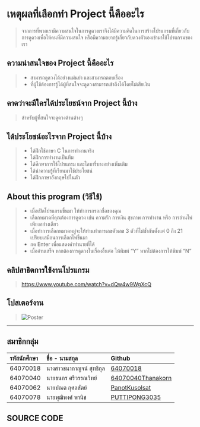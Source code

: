 # **เหตุผลที่เลือกทำ Project นี้คืออะไร**
> จากการที่พวกเรามีความสนใจในการดูดวงเราจึงได้มีความคิดในการสร้างโปรแกรมที่เกี่ยวกับการดูดวงเพื่อให้คนที่มีความสนใจ หรือมีความอยากรู้เกี่ยวกับดวงตัวเองเข้ามาใช้โปรแกรมของเรา


## **ความน่าสนใจของ Project นี้คืออะไร**
> * สามารถดูดวงได้อย่างแม่นยำ และสามารถตอบเรื่อง
> * ที่ผู้ใช้ต้องการรู้ได้ผู้ที่สนใจจะดูดวงสามารถเข้าถึงได้โดยไม่เสียเงิน

## **คาดว่าจะมีใครได้ประโยชน์จาก Project นี้บ้าง**
> สำหรับผู้ที่สนใจจะดูดวงด้านต่างๆ

## **ได้ประโยชน์อะไรจาก Project นี้บ้าง**
> * ได้ฝึกใช้ภาษา C ในการทำงานจริง
> * ได้ฝึกการทำงานเป็นทีม
> * ได้ศีกษาการใช้โปรแกรม และไลบารี่บางอย่างเพิ่มเติม
> * ได้นำความรู้ที่เรียนมาใช้ประโยชน์
> * ได้ฝึกภาษาอังกฤษไปในตัว

## **About this program (วิธีใช้)**
> * เมื่อเปิดโปรแกรมขึ้นมา ให้ทำการกรอกชื่อของคุณ
> * เลือกหมวดที่คุณต้องการดูดวง เช่น ความรัก การเงิน สุขภาพ การทำงาน หรือ การอ่านไพ่เพียงอย่างเดียว
> * เมื่อทำการเลือกหมวดหมู่จะให้ท่านทำการเลขตัวเลข 3 ตัวที่ไม่ซ้ำกันตั้งแต่ 0 ถึง 21 เปรียบเสมือนการเลือกไพ่ขึ้นมา
> * กด Enter เพื่อแสดงคำทำนายที่ได้
> * เมื่ออ่านเสร็จ หากต้องการดูดวงในเรื่องอื่นต่อ ให้พิมพ์ “Y” หากไม่ต้องการให้พิมพ์ “N”


## คลิปสาธิตการใช้งานโปรแกรม
> https://www.youtube.com/watch?v=dQw4w9WgXcQ

## โปสเตอร์งาน

> ![Poster](https://user-images.githubusercontent.com/88476014/165574209-94266c48-e160-4742-97b3-1017204dd6e0.png)

---
## สมาชิกกลุ่ม
| รหัสนักศึกษา| ชื่อ - นามสกุล |    Github    |
| :---         |     :---      |          :--- |
| 64070018   |นางสาวชนากาญจน์ สุทธิกุล     | [64070018](https://github.com/64070018) |
| 64070040   |นายธนกร ศรีวรรณวิทย์     | [64070040Thanakorn](https://github.com/64070040Thanakorn) |
| 64070062   |นายปณต กุศลสัตย์     | [PanotKusolsat](https://github.com/PanotKusolsat)  |
| 64070078   |นายพุฒิพงศ์  พานิช     | [PUTTIPONG3035](https://github.com/PUTTIPONG3035)  |

## SOURCE CODE
